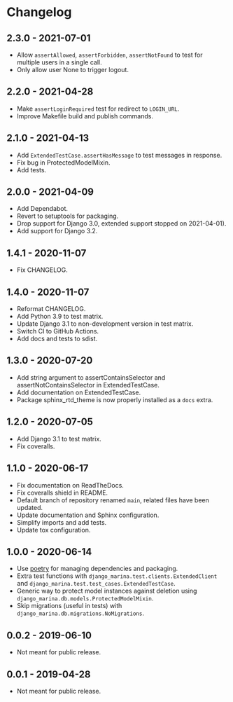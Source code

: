 # Changelog

## 2.3.0 - 2021-07-01

- Allow `assertAllowed`, `assertForbidden`, `assertNotFound` to test for multiple users in a single call.
- Only allow user None to trigger logout. 

## 2.2.0 - 2021-04-28

- Make `assertLoginRequired` test for redirect to `LOGIN_URL`.
- Improve Makefile build and publish commands.

## 2.1.0 - 2021-04-13

- Add `ExtendedTestCase.assertHasMessage` to test messages in response.
- Fix bug in ProtectedModelMixin.
- Add tests.

## 2.0.0 - 2021-04-09

- Add Dependabot.
- Revert to setuptools for packaging.
- Drop support for Django 3.0, extended support stopped on 2021-04-01).
- Add support for Django 3.2.

## 1.4.1 - 2020-11-07

- Fix CHANGELOG.

## 1.4.0 - 2020-11-07

- Reformat CHANGELOG.
- Add Python 3.9 to test matrix.
- Update Django 3.1 to non-development version in test matrix.
- Switch CI to GitHub Actions.
- Add docs and tests to sdist.

## 1.3.0 - 2020-07-20

- Add string argument to assertContainsSelector and assertNotContainsSelector in ExtendedTestCase.
- Add documentation on ExtendedTestCase.
- Package sphinx_rtd_theme is now properly installed as a `docs` extra.

## 1.2.0 - 2020-07-05

- Add Django 3.1 to test matrix.
- Fix coveralls.

## 1.1.0 - 2020-06-17

- Fix documentation on ReadTheDocs.
- Fix coveralls shield in README.
- Default branch of repository renamed `main`, related files have been updated.
- Update documentation and Sphinx configuration.
- Simplify imports and add tests. 
- Update tox configuration.

## 1.0.0 - 2020-06-14

- Use [poetry](https://python-poetry.org) for managing dependencies and packaging.
- Extra test functions with `django_marina.test.clients.ExtendedClient` and `django_marina.test.test_cases.ExtendedTestCase`.
- Generic way to protect model instances against deletion using `django_marina.db.models.ProtectedModelMixin`.
- Skip migrations (useful in tests) with `django_marina.db.migrations.NoMigrations`.

## 0.0.2 - 2019-06-10

- Not meant for public release.

## 0.0.1 - 2019-04-28

- Not meant for public release.
